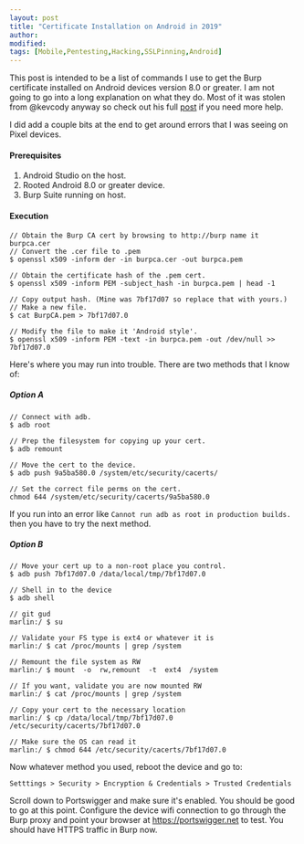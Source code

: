 ```yaml
---
layout: post
title: "Certificate Installation on Android in 2019"
author:
modified:
tags: [Mobile,Pentesting,Hacking,SSLPinning,Android]
---
```


This post is intended to be a list of commands I use to get the Burp certificate installed on Android devices version 8.0 or greater. I am not going to go into a long explanation on what they do.  Most of it was stolen from @kevcody anyway so check out his full [post](https://nvisium.com/blog/2017/07/12/advantages-and-disadvantages-of-android-n-network-security-configuration.html) if you need more help.

I did add a couple bits at the end to get around errors that I was seeing on Pixel devices.

#### Prerequisites

1. Android Studio on the host.
2. Rooted Android 8.0 or greater device.
4. Burp Suite running on host.

#### Execution

``` shell
// Obtain the Burp CA cert by browsing to http://burp name it burpca.cer
// Convert the .cer file to .pem
$ openssl x509 -inform der -in burpca.cer -out burpca.pem

// Obtain the certificate hash of the .pem cert.
$ openssl x509 -inform PEM -subject_hash -in burpca.pem | head -1

// Copy output hash. (Mine was 7bf17d07 so replace that with yours.)
// Make a new file.
$ cat BurpCA.pem > 7bf17d07.0

// Modify the file to make it 'Android style'.
$ openssl x509 -inform PEM -text -in burpca.pem -out /dev/null >> 7bf17d07.0
```

Here's where you may run into trouble.  There are two methods that I know of:

##### Option A

```shell
// Connect with adb.
$ adb root

// Prep the filesystem for copying up your cert.
$ adb remount

// Move the cert to the device.
$ adb push 9a5ba580.0 /system/etc/security/cacerts/

// Set the correct file perms on the cert.
chmod 644 /system/etc/security/cacerts/9a5ba580.0
```

If you run into an error like `Cannot run adb as root in production builds.` then you have to try the next method.

##### Option B

```shell
// Move your cert up to a non-root place you control.
$ adb push 7bf17d07.0 /data/local/tmp/7bf17d07.0

// Shell in to the device
$ adb shell

// git gud
marlin:/ $ su

// Validate your FS type is ext4 or whatever it is
marlin:/ $ cat /proc/mounts | grep /system

// Remount the file system as RW
marlin:/ $ mount  -o  rw,remount  -t  ext4  /system

// If you want, validate you are now mounted RW
marlin:/ $ cat /proc/mounts | grep /system

// Copy your cert to the necessary location
marlin:/ $ cp /data/local/tmp/7bf17d07.0 /etc/security/cacerts/7bf17d07.0

// Make sure the OS can read it
marlin:/ $ chmod 644 /etc/security/cacerts/7bf17d07.0
```

Now whatever method you used, reboot the device and go to:

`Setttings > Security > Encryption & Credentials > Trusted Credentials`

Scroll down to Portswigger and make sure it's enabled. You should be good to go at this point. Configure the device wifi connection to go through the Burp proxy and point your browser at https://portswigger.net to test. You should have HTTPS traffic in Burp now.